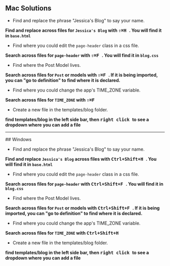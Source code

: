 ## Mac Solutions

- Find and replace the phrase "Jessica's Blog" to say your name.

**Find and replace across files for `Jessica's Blog` with <kbd> ⇧⌘H </kbd>. You will find it in `base.html`**

- Find where you could edit the `page-header` class in a css file.

**Search across files for `page-header` with <kbd> ⇧⌘F </kbd>. You will find it in `blog.css`**

- Find where the Post Model lives. 

**Search across files for `Post` or models with <kbd> ⇧⌘F </kbd>. If it is being imported, you can "go to definition" to find where it is declared.**

- Find where you could change the app's TIME_ZONE variable. 

**Search across files for `TIME_ZONE` with <kbd> ⇧⌘F </kbd>**
- Create a new file in the templates/blog folder. 

**find templates/blog in the left side bar, then <kbd>right click </kbd> to see a dropdown where you can add a file**

<hr/>
## Windows

- Find and replace the phrase "Jessica's Blog" to say your name. 

**Find and replace `Jessica's Blog` across files with <kbd> Ctrl+Shift+H </kbd>. You will find it in `base.html`**

- Find where you could edit the `page-header` class in a css file.

**Search across files for `page-header` with <kbd> Ctrl+Shift+F </kbd>. You will find it in `blog.css`**

- Find where the Post Model lives. 

**Search across files for `Post` or models with <kbd> Ctrl+Shift+F </kbd>. If it is being imported, you can "go to definition" to find where it is declared.**

- Find where you could change the app's TIME_ZONE variable. 

**Search across files for `TIME_ZONE` with <kbd> Ctrl+Shift+H </kbd>**
- Create a new file in the templates/blog folder. 

**find templates/blog in the left side bar, then <kbd>right click </kbd> to see a dropdown where you can add a file**
